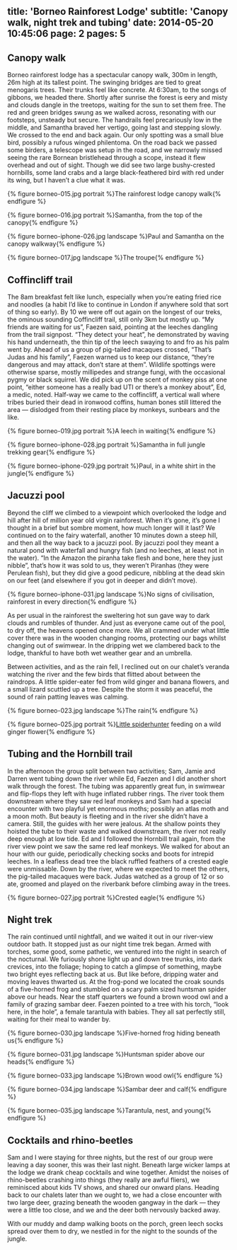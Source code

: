 title: 'Borneo Rainforest Lodge'
subtitle: 'Canopy walk, night trek and tubing'
date: 2014-05-20 10:45:06
page: 2
pages: 5
---

## Canopy walk

Borneo rainforest lodge has a spectacular canopy walk, 300m in length, 26m high at its tallest point. The swinging bridges are tied to great menogaris trees. Their trunks feel like concrete. At 6:30am, to the songs of gibbons, we headed there. Shortly after sunrise the forest is eery and misty and clouds dangle in the treetops, waiting for the sun to set them free. The red and green bridges swung as we walked across, resonating with our footsteps, unsteady but secure. The handrails feel precariously low in the middle, and Samantha braved her vertigo, going last and stepping slowly. We crossed to the end and back again. Our only spotting was a small blue bird, possibly a rufous winged philentoma. On the road back we passed some birders, a telescope was setup in the road, and we narrowly missed seeing the rare Bornean bristlehead through a scope, instead it flew overhead and out of sight. Though we did see two large bushy-crested hornbills, some land crabs and a large black-feathered bird with red under its wing, but I haven’t a clue what it was.

{% figure borneo-015.jpg portrait %}The rainforest lodge canopy walk{% endfigure %}

{% figure borneo-016.jpg portrait %}Samantha, from the top of the canopy{% endfigure %}

{% figure borneo-iphone-026.jpg landscape %}Paul and Samantha on the canopy walkway{% endfigure %}

{% figure borneo-017.jpg landscape %}The troupe{% endfigure %}

## Coffincliff trail

The 8am breakfast felt like lunch, especially when you’re eating fried rice and noodles (a habit I’d like to continue in London if anywhere sold that sort of thing so early). By 10 we were off out again on the longest of our treks, the ominous sounding Coffincliff trail, still only 3km but mostly up. “My friends are waiting for us”, Faezen said, pointing at the leeches dangling from the trail signpost. “They detect your heat”, he demonstrated by waving his hand underneath, the thin tip of the leech swaying to and fro as his palm went by. Ahead of us a group of pig-tailed macaques crossed, “That’s Judas and his family”, Faezen warned us to keep our distance, “they’re dangerous and may attack, don’t stare at them”. Wildlife spottings were otherwise sparse, mostly millipedes and strange fungi, with the occasional pygmy or black squirrel. We did pick up on the scent of monkey piss at one point, “either someone has a really bad UTI or there’s a monkey about”, Ed, a medic, noted. Half-way we came to the coffincliff, a vertical wall where tribes buried their dead in ironwood coffins, human bones still littered the area — dislodged from their resting place by monkeys, sunbears and the like.

{% figure borneo-019.jpg portrait %}A leech in waiting{% endfigure %}

{% figure borneo-iphone-028.jpg portrait %}Samantha in full jungle trekking gear{% endfigure %}

{% figure borneo-iphone-029.jpg portrait %}Paul, in a white shirt in the jungle{% endfigure %}

## Jacuzzi pool

Beyond the cliff we climbed to a viewpoint which overlooked the lodge and hill after hill of million year old virgin rainforest. When it’s gone, it’s gone I thought in a brief but sombre moment, how much longer will it last? We continued on to the fairy waterfall, another 10 minutes down a steep hill, and then all the way back to a jacuzzi pool. By jacuzzi pool they meant a natural pond with waterfall and hungry fish (and no leeches, at least not in the water). “In the Amazon the piranha take flesh and bone, here they just nibble”, that’s how it was sold to us, they weren’t Piranhas (they were Perulean fish), but they did give a good pedicure, nibbling at the dead skin on our feet (and elsewhere if you got in deeper and didn’t move).

{% figure borneo-iphone-031.jpg landscape %}No signs of civilisation, rainforest in every direction{% endfigure %}

As per usual in the rainforest the sweltering hot sun gave way to dark clouds and rumbles of thunder. And just as everyone came out of the pool, to dry off, the heavens opened once more. We all crammed under what little cover there was in the wooden changing rooms, protecting our bags whilst changing out of swimwear. In the dripping wet we clambered back to the lodge, thankful to have both wet weather gear and an umbrella.

Between activities, and as the rain fell, I reclined out on our chalet’s veranda watching the river and the few birds that flitted about between the raindrops. A little spider-eater fed from wild ginger and banana flowers, and a small lizard scuttled up a tree. Despite the storm it was peaceful, the sound of rain patting leaves was calming.

{% figure borneo-023.jpg landscape %}The rain{% endfigure %}

{% figure borneo-025.jpg portrait %}[Little spiderhunter](http://www.projectnoah.org/spottings/233026068 "Project Noah") feeding on a wild ginger flower{% endfigure %}

## Tubing and the Hornbill trail

In the afternoon the group split between two activities; Sam, Jamie and Darren went tubing down the river while Ed, Faezen and I did another short walk through the forest. The tubing was apparently great fun, in swimwear and flip-flops they left with huge inflated rubber rings. The river took them downstream where they saw red leaf monkeys and Sam had a special encounter with two playful yet enormous moths; possibly an atlas moth and a moon moth. But beauty is fleeting and in the river she didn’t have a camera. Still, the guides with her were jealous. At the shallow points they hoisted the tube to their waste and walked downstream, the river not really deep enough at low tide. Ed and I followed the Hornbill trail again, from the river view point we saw the same red leaf monkeys. We walked for about an hour with our guide, periodically checking socks and boots for intrepid leeches. In a leafless dead tree the black ruffled feathers of a crested eagle were unmissable. Down by the river, where we expected to meet the others, the pig-tailed macaques were back. Judas watched as a group of 12 or so ate, groomed and played on the riverbank before climbing away in the trees.

{% figure borneo-027.jpg portrait %}Crested eagle{% endfigure %}

## Night trek

The rain continued until nightfall, and we waited it out in our river-view outdoor bath. It stopped just as our night time trek began. Armed with torches, some good, some pathetic, we ventured into the night in search of the nocturnal. We furiously shone light up and down tree trunks, into dark crevices, into the foliage; hoping to catch a glimpse of something, maybe two bright eyes reflecting back at us. But like before, dripping water and moving leaves thwarted us. At the frog-pond we located the croak sounds of a five-horned frog and stumbled on a scary palm sized huntsman spider above our heads. Near the staff quarters we found a brown wood owl and a family of grazing sambar deer. Faezen pointed to a tree with his torch, “look here, in the hole”, a female tarantula with babies. They all sat perfectly still, waiting for their meal to wander by.

{% figure borneo-030.jpg landscape %}Five-horned frog hiding beneath us{% endfigure %}

{% figure borneo-031.jpg landscape %}Huntsman spider above our heads{% endfigure %}

{% figure borneo-033.jpg landscape %}Brown wood owl{% endfigure %}

{% figure borneo-034.jpg landscape %}Sambar deer and calf{% endfigure %}

{% figure borneo-035.jpg landscape %}Tarantula, nest, and young{% endfigure %}

## Cocktails and rhino-beetles

Sam and I were staying for three nights, but the rest of our group were leaving a day sooner, this was their last night. Beneath large wicker lamps at the lodge we drank cheap cocktails and wine together. Amidst the noises of rhino-beetles crashing into things (they really are awful fliers), we reminisced about kids TV shows, and shared our onward plans. Heading back to our chalets later than we ought to, we had a close encounter with two large deer, grazing beneath the wooden gangway in the dark — they were a little too close, and we and the deer both nervously backed away.

With our muddy and damp walking boots on the porch, green leech socks spread over them to dry, we nestled in for the night to the sounds of the jungle.
